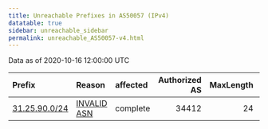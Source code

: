 ```yaml
---
title: Unreachable Prefixes in AS50057 (IPv4)
datatable: true
sidebar: unreachable_sidebar
permalink: unreachable_AS50057-v4.html
---
```


Data as of 2020-10-16 12:00:00 UTC


<div class="datatable-begin"></div>

| Prefix                                               | Reason                                                                                               | affected   |   Authorized AS |   MaxLength | Anchor                                         |   unreachable /24s |
|:-----------------------------------------------------|:-----------------------------------------------------------------------------------------------------|:-----------|----------------:|------------:|:-----------------------------------------------|-------------------:|
| [31.25.90.0/24](https://stat.ripe.net/31.25.90.0/24) | [INVALID ASN](https://rpki-validator.ripe.net/announcement-preview?asn=AS50057&prefix=31.25.90.0/24) | complete   |           34412 |          24 | [RIPE](unreachable_RIPE_NCC_RPKI_Root-v4.html) |                  1 |

<div class="datatable-end"></div>